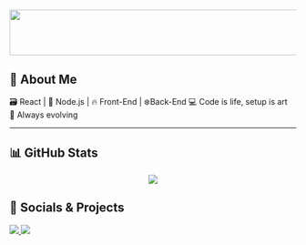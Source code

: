 <h1 align="center">
  <img src="https://media1.giphy.com/media/v1.Y2lkPTc5MGI3NjExaXJscGlvOWxmdGh6ZHB6c3Jzbmh4bWExY3NhZTE3cmQ2YXdna3g0MSZlcD12MV9pbnRlcm5hbF9naWZfYnlfaWQmY3Q9Zw/HwanAI9b7UU10NnJEe/giphy.gif" width="900" height="80">
</h1>

## 📍 About Me
  
🗃️ React | 🚀 Node.js | 🔥 Front-End | ❄️Back-End 
💻 Code is life, setup is art  
🧠 Always evolving

---

## 📊 GitHub Stats

<p align="center">
  <img src="https://github-readme-streak-stats.herokuapp.com/?user=KRAYz-Oficial&theme=highcontrast&hide_border=true" />

## 🔗 Socials & Projects

  <a href="https://instagram.com/@krayz.dev">
    <img src="https://img.shields.io/badge/@krayz.dev-E4405F?style=for-the-badge&logo=instagram&logoColor=white" />
  </a>
  <a href="https://github.com/KRAYz-Oficial">
    <img src="https://img.shields.io/badge/GitHub-100000?style=for-the-badge&logo=github&logoColor=white" />
  </a>
